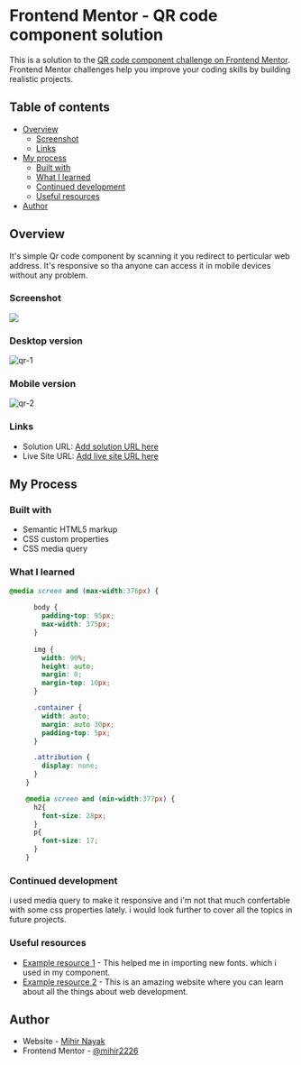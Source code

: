 # Frontend Mentor - QR code component solution

This is a solution to the [QR code component challenge on Frontend Mentor](https://www.frontendmentor.io/challenges/qr-code-component-iux_sIO_H). Frontend Mentor challenges help you improve your coding skills by building realistic projects. 

## Table of contents

- [Overview](#overview)
  - [Screenshot](#screenshot)
  - [Links](#links)
- [My process](#my-process)
  - [Built with](#built-with)
  - [What I learned](#what-i-learned)
  - [Continued development](#continued-development)
  - [Useful resources](#useful-resources)
- [Author](#author)


## Overview

It's simple Qr code component by scanning it you redirect to perticular web address. It's responsive so tha anyone can access it in mobile devices without any problem.

### Screenshot

![](./screenshot.jpg)
### Desktop version
![qr-1](https://user-images.githubusercontent.com/99991521/181359642-e4845a6b-28fa-4539-8586-41cd857eb1ab.PNG)

### Mobile version
![qr-2](https://user-images.githubusercontent.com/99991521/181359698-02cc2431-cb6c-496b-bcb2-d3518b38d74e.PNG)


### Links

- Solution URL: [Add solution URL here](https://github.com/mihir2226/qr-code-component-main)
- Live Site URL: [Add live site URL here](https://your-live-site-url.com)

## My Process

### Built with

- Semantic HTML5 markup
- CSS custom properties
- CSS media query

### What I learned

```css
@media screen and (max-width:376px) {
      
      body {
        padding-top: 95px;
        max-width: 375px;
      }
      
      img {
        width: 90%;
        height: auto;
        margin: 0;
        margin-top: 10px;
      }

      .container {
        width: auto;
        margin: auto 30px;
        padding-top: 5px;
      }

      .attribution {
        display: none;
      }
    }

    @media screen and (min-width:377px) {
      h2{
        font-size: 28px;
      }
      p{
        font-size: 17;
      }
    }
```

### Continued development

i used media query to make it responsive and i'm not that much confertable with some css properties lately. i would look further to cover all the topics in future projects.

### Useful resources

- [Example resource 1](https://fonts.google.com) - This helped me in importing new fonts. which i used in my component.
- [Example resource 2](https://www.w3schools.com) - This is an amazing website where you can learn about all the things about web development.

## Author

- Website - [Mihir Nayak](https://www.your-site.com)
- Frontend Mentor - [@mihir2226](https://www.frontendmentor.io/profile/@mihir2226)
